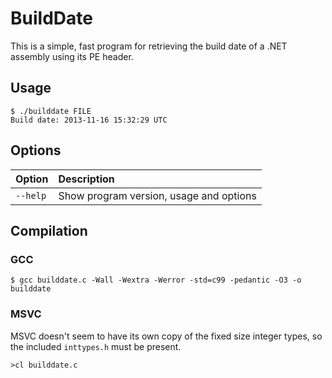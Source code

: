 # BuildDate

This is a simple, fast program for retrieving the build date of a .NET assembly using its PE header.

## Usage

	$ ./builddate FILE
	Build date: 2013-11-16 15:32:29 UTC

## Options

Option | Description
:--- |:---
`--help` | Show program version, usage and options

## Compilation

### GCC

	$ gcc builddate.c -Wall -Wextra -Werror -std=c99 -pedantic -O3 -o builddate

### MSVC

MSVC doesn't seem to have its own copy of the fixed size integer types, so the included `inttypes.h` must be present.

	>cl builddate.c
